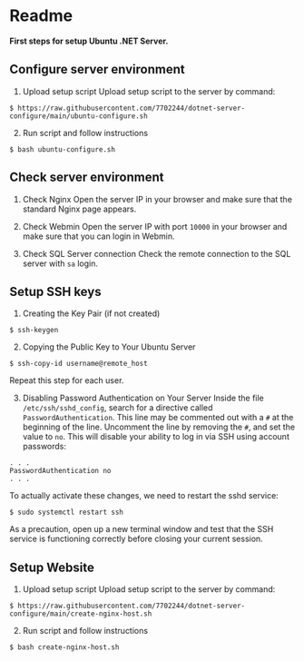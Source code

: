 # Readme
**First steps for setup Ubuntu .NET Server.**

## Configure server environment

1. Upload setup script
Upload setup script to the server by command:
```
$ https://raw.githubusercontent.com/7702244/dotnet-server-configure/main/ubuntu-configure.sh
```

2. Run script and follow instructions
```
$ bash ubuntu-configure.sh
```

## Check server environment

1. Check Nginx
Open the server IP in your browser and make sure that the standard Nginx page appears.

2. Check Webmin
Open the server IP with port `10000` in your browser and make sure that you can login in Webmin.

3. Check SQL Server connection
Check the remote connection to the SQL server with `sa` login.

## Setup SSH keys

1. Creating the Key Pair (if not created)
```
$ ssh-keygen
```

2. Copying the Public Key to Your Ubuntu Server
```
$ ssh-copy-id username@remote_host
```
Repeat this step for each user.

3. Disabling Password Authentication on Your Server
Inside the file `/etc/ssh/sshd_config`, search for a directive called `PasswordAuthentication`. This line may be commented out with a `#` at the beginning of the line. Uncomment the line by removing the `#`, and set the value to `no`. This will disable your ability to log in via SSH using account passwords:
```
. . .
PasswordAuthentication no
. . .
```

To actually activate these changes, we need to restart the sshd service:
```
$ sudo systemctl restart ssh
```
As a precaution, open up a new terminal window and test that the SSH service is functioning correctly before closing your current session.

## Setup Website

1. Upload setup script
Upload setup script to the server by command:
```
$ https://raw.githubusercontent.com/7702244/dotnet-server-configure/main/create-nginx-host.sh
```

2. Run script and follow instructions
```
$ bash create-nginx-host.sh
```